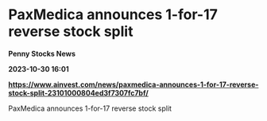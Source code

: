# PaxMedica announces 1-for-17 reverse stock split
**Penny Stocks News**

**2023-10-30 16:01**

**https://www.ainvest.com/news/paxmedica-announces-1-for-17-reverse-stock-split-23101000804ed3f7307fc7bf/**

PaxMedica announces 1-for-17 reverse stock split